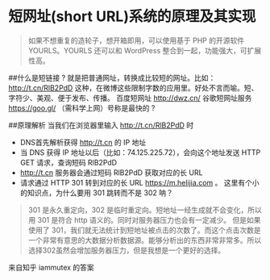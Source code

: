 # 短网址(short URL)系统的原理及其实现

> 如果不想重复的造轮子，想开箱即用，可以使用基于 PHP 的开源软件 YOURLS。YOURLS 还可以和 WordPress 整合到一起，功能强大，可扩展性高。

##什么是短链接 ?
就是把普通网址，转换成比较短的网址。比如：http://t.cn/RlB2PdD 这种，在微博这些限制字数的应用里。好处不言而喻。短、字符少、美观、便于发布、传播。
百度短网址 http://dwz.cn/
谷歌短网址服务 https://goo.gl/ （需科学上网）号称是最快的 ?

##原理解析
当我们在浏览器里输入 http://t.cn/RlB2PdD 时

 * DNS首先解析获得 http://t.cn 的 IP 地址
 * 当 DNS 获得 IP 地址以后（比如：74.125.225.72），会向这个地址发送 HTTP GET 请求，查询短码 RlB2PdD
 * http://t.cn 服务器会通过短码 RlB2PdD 获取对应的长 URL
 * 请求通过 HTTP 301 转到对应的长 URL https://m.helijia.com 。
这里有个小的知识点，为什么要用 301 跳转而不是 302 呐？

> 301 是永久重定向，302 是临时重定向。短地址一经生成就不会变化，所以用 301 是符合 http 语义的。同时对服务器压力也会有一定减少。
但是如果使用了 301，我们就无法统计到短地址被点击的次数了。而这个点击次数是一个非常有意思的大数据分析数据源。能够分析出的东西非常非常多。所以选择302虽然会增加服务器压力，但是我想是一个更好的选择。

来自知乎 iammutex 的答案




